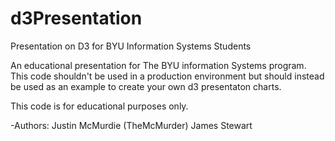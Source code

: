 d3Presentation
==============

Presentation on D3 for BYU Information Systems Students

An educational presentation for The BYU information Systems program.  This code shouldn't be used in a production environment but should instead be used as an example to create your own d3 presentaton charts.  

This code is for educational purposes only.

-Authors:
	Justin McMurdie (TheMcMurder)
	James Stewart